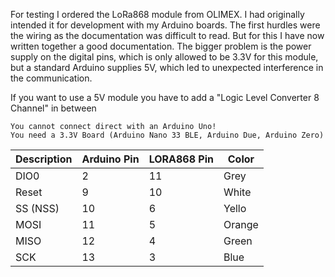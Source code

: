 For testing I ordered the LoRa868 module from OLIMEX. I had originally intended it for development with my Arduino boards. 
The first hurdles were the wiring as the documentation was difficult to read. 
But for this I have now written together a good documentation. 
The bigger problem is the power supply on the digital pins, which is only allowed to be 3.3V for this module, 
but a standard Arduino supplies 5V, which led to unexpected interference in the communication. 

If you want to use a 5V module you have to add a "Logic Level Converter 8 Channel" in between

    You cannot connect direct with an Arduino Uno!
    You need a 3.3V Board (Arduino Nano 33 BLE, Arduino Due, Arduino Zero)

| Description   | Arduino Pin   | LORA868 Pin   | Color       |
| ------------- | ------------- | ------------- | ----------- |
| DIO0          | 2             | 11            | Grey        |
| Reset         | 9             | 10            | White       |
| SS (NSS)      | 10            | 6             | Yello       |
| MOSI          | 11            | 5             | Orange      |
| MISO          | 12            | 4             | Green       |
| SCK           | 13            | 3             | Blue        |
